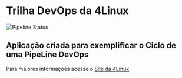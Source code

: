 # Trilha DevOps da 4Linux

<!-- Altere a Flag abaixo com sua URL do seu usuário do Github -->

![Pipeline Status](https://github.com/<USER>/DevOpsLab-HelloWorld/actions/workflows/pipeline.yml/badge.svg) 


## Aplicação criada para exemplificar o Ciclo de uma PipeLine DevOps


Para maiores informações acesse o [Site da 4Linux](https://www.4linux.com.br/cursos/devops)
